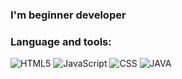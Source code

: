 

### I'm beginner developer

### Language and tools:
![HTML5](https://img.shields.io/badge/-HTML-090909?style=for-the-badge&logo=HTML5&logoColor=47C5FB)
![JavaScript](https://img.shields.io/badge/-JavaScript-090909?style=for-the-badge&logo=JavaScript&logoColor=E9D54D)
![CSS](https://img.shields.io/badge/CSS-090909?style=for-the-badge&logo=css3&logoColor=E9D54D)
![JAVA](https://img.shields.io/badge/JAVA-090909?style=for-the-badge&logo=JavaCoffeeCup&logoColor=E9D54D)

